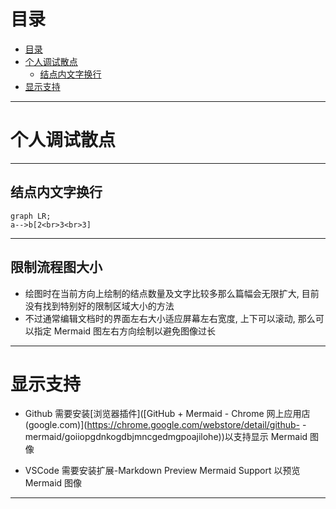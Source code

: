 <!--
 * @Author: your name
 * @Date: 2021-06-29 15:40:22
 * @LastEditTime: 2021-06-29 15:57:41
 * @LastEditors: Please set LastEditors
 * @Description: In User Settings Edit
 * @FilePath: \DailyNotes\笔记工具类\Mermaid.md
-->

# 目录
- [目录](#目录)
- [个人调试散点](#个人调试散点)
  - [结点内文字换行](#结点内文字换行)
- [显示支持](#显示支持)


----

# 个人调试散点

---

## 结点内文字换行

```mermaid
graph LR;
a-->b[2<br>3<br>3]
```

---

## 限制流程图大小

- 绘图时在当前方向上绘制的结点数量及文字比较多那么篇幅会无限扩大, 目前没有找到特别好的限制区域大小的方法
- 不过通常编辑文档时的界面左右大小适应屏幕左右宽度, 上下可以滚动, 那么可以指定 Mermaid 图左右方向绘制以避免图像过长

----

# 显示支持

- Github 需要安装[浏览器插件]([GitHub + Mermaid - Chrome 网上应用店 (google.com)](https://chrome.google.com/webstore/detail/github- -mermaid/goiiopgdnkogdbjmncgedmgpoajilohe))以支持显示 Mermaid 图像

- VSCode 需要安装扩展-Markdown Preview Mermaid Support 以预览 Mermaid 图像

----


